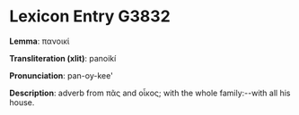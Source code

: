 # Lexicon Entry G3832

**Lemma**: πανοικί

**Transliteration (xlit)**: panoikí

**Pronunciation**: pan-oy-kee'

**Description**:
adverb from πᾶς and οἶκος; with the whole family:--with all his house.
